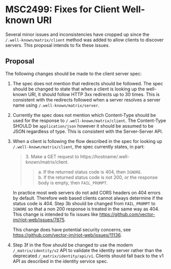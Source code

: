 # MSC2499: Fixes for Client Well-known URI

Several minor issues and inconsistencies have cropped up since the `/.well-known/matrix/client`
method was added to allow clients to discover servers. This proposal intends to fix these issues.

## Proposal

The following changes should be made to the client server spec:

1. The spec does not mention that redirects should be followed. The spec should be changed to
state that when a client is looking up the well-known URI, it should follow HTTP 3xx redirects
up to 30 times. This is consistent with the redirects followed when a server resolves a
server name using `/.well-known/matrix/server`.

1. Currently the spec does not mention which Content-Type should be used for the response to
`/.well-known/matrix/client`. The Content-Type SHOULD be `application/json` however it
should be assumed to be JSON regardless of type. This is consistent with the Server-Server API.

1. When a client is following the flow described in the spec for looking up `/.well-known/matrix/client`,
the spec currently states, in part:

    > 3․ Make a GET request to https://hostname/.well-known/matrix/client.<br>
	>>  a․ If the returned status code is 404, then `IGNORE`.<br>
    >>  b․ If the returned status code is not 200, or the response body is empty, then `FAIL_PROMPT`.

    In practice most web servers do not add CORS headers on 404 errors by default. Therefore
    web based clients cannot always determine if the status code is 404. Step 3b should be 
    changed from `FAIL_PROMPT` to `IGNORE` so that a non 200 response is treated in the same
    way as 404. This change is intended to fix issues like https://github.com/vector-im/riot-web/issues/7875.
  
    This change does have potential security concerns, see https://github.com/vector-im/riot-web/issues/11136.

1. Step 3f in the flow should be changed to use the modern `/_matrix/identity/v2` API to
validate the identity server rather than the deprecated `/_matrix/identity/api/v1`. Clients
should fall back to the v1 API as described in the identity service spec.
